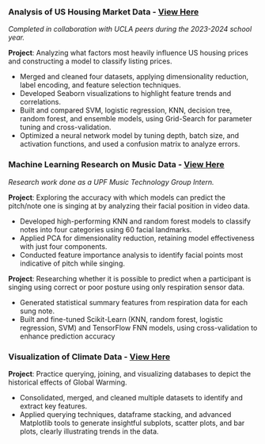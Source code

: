 ### Analysis of US Housing Market Data - [View Here](https://github.com/graceli5/PIC-16B-Final-Project.git)

_Completed in collaboration with UCLA peers during the 2023-2024 school year._

**Project**: Analyzing what factors most heavily influence US housing prices and constructing a model to classify listing prices.
- Merged and cleaned four datasets, applying dimensionality reduction, label encoding, and feature selection techniques.
- Developed Seaborn visualizations to highlight feature trends and correlations.
- Built and compared SVM, logistic regression, KNN, decision tree, random forest, and ensemble models, using Grid-Search for parameter tuning and cross-validation.
- Optimized a neural network model by tuning depth, batch size, and activation functions, and used a confusion matrix to analyze errors.

### Machine Learning Research on Music Data - [View Here](https://github.com/graceli5/UPF-work.git)

_Research work done as a UPF Music Technology Group Intern._

**Project**: Exploring the accuracy with which models can predict the pitch/note one is singing at by analyzing their facial position in video data.
- Developed high-performing KNN and random forest models to classify notes into four categories using 60 facial landmarks.
- Applied PCA for dimensionality reduction, retaining model effectiveness with just four components.
- Conducted feature importance analysis to identify facial points most indicative of pitch while singing.

**Project**: Researching whether it is possible to predict when a participant is singing using correct or poor posture using only respiration sensor data.
- Generated statistical summary features from respiration data for each sung note.
- Built and fine-tuned Scikit-Learn (KNN, random forest, logistic regression, SVM) and TensorFlow FNN models, using cross-validation to enhance prediction accuracy

### Visualization of Climate Data - [View Here](https://github.com/graceli5/Data-Visualization-Climate.git)

**Project**: Practice querying, joining, and visualizing databases to depict the historical effects of Global Warming.
- Consolidated, merged, and cleaned multiple datasets to identify and extract key features.
- Applied querying techniques, dataframe stacking, and advanced Matplotlib tools to generate insightful subplots, scatter plots, and bar plots, clearly illustrating trends in the data.
 
